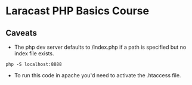 # Laracast PHP Basics Course

## Caveats
* The php dev server defaults to /index.php if a path is specified but no index file exists.
```
php -S localhost:8888
```

* To run this code in apache you'd need to activate the .htaccess file.
